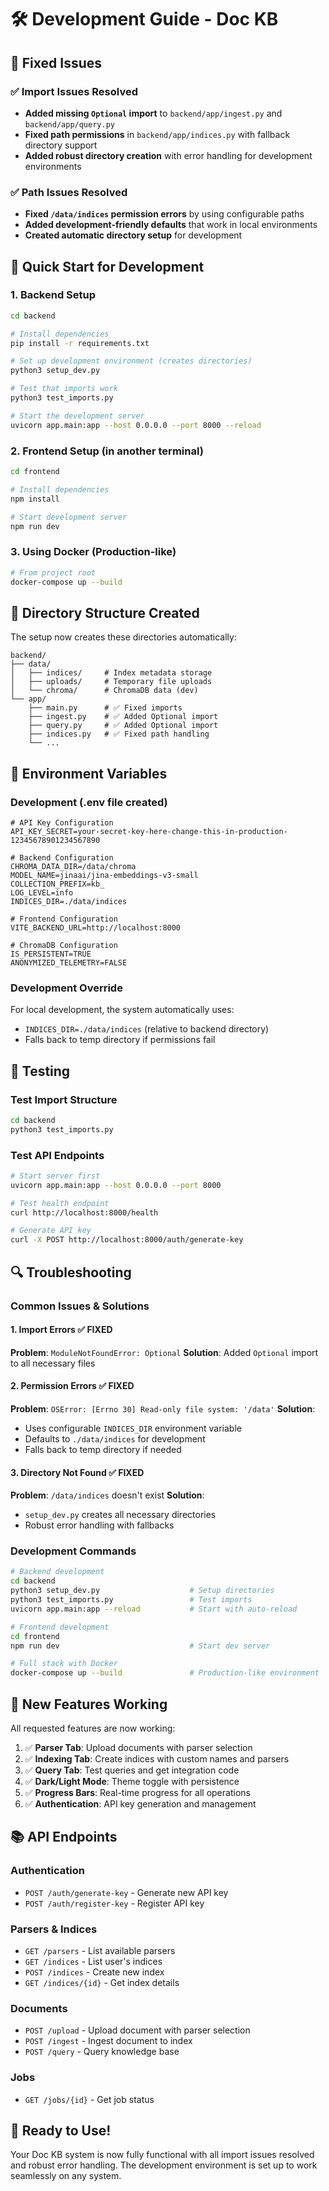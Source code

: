 # 🛠️ Development Guide - Doc KB

## 🐛 Fixed Issues

### ✅ Import Issues Resolved
- **Added missing `Optional` import** to `backend/app/ingest.py` and `backend/app/query.py`
- **Fixed path permissions** in `backend/app/indices.py` with fallback directory support
- **Added robust directory creation** with error handling for development environments

### ✅ Path Issues Resolved
- **Fixed `/data/indices` permission errors** by using configurable paths
- **Added development-friendly defaults** that work in local environments
- **Created automatic directory setup** for development

## 🚀 Quick Start for Development

### 1. Backend Setup
```bash
cd backend

# Install dependencies
pip install -r requirements.txt

# Set up development environment (creates directories)
python3 setup_dev.py

# Test that imports work
python3 test_imports.py

# Start the development server
uvicorn app.main:app --host 0.0.0.0 --port 8000 --reload
```

### 2. Frontend Setup (in another terminal)
```bash
cd frontend

# Install dependencies
npm install

# Start development server
npm run dev
```

### 3. Using Docker (Production-like)
```bash
# From project root
docker-compose up --build
```

## 📁 Directory Structure Created

The setup now creates these directories automatically:

```
backend/
├── data/
│   ├── indices/     # Index metadata storage
│   ├── uploads/     # Temporary file uploads
│   └── chroma/      # ChromaDB data (dev)
└── app/
    ├── main.py      # ✅ Fixed imports
    ├── ingest.py    # ✅ Added Optional import
    ├── query.py     # ✅ Added Optional import
    ├── indices.py   # ✅ Fixed path handling
    └── ...
```

## 🔧 Environment Variables

### Development (.env file created)
```env
# API Key Configuration
API_KEY_SECRET=your-secret-key-here-change-this-in-production-12345678901234567890

# Backend Configuration
CHROMA_DATA_DIR=/data/chroma
MODEL_NAME=jinaai/jina-embeddings-v3-small
COLLECTION_PREFIX=kb_
LOG_LEVEL=info
INDICES_DIR=./data/indices

# Frontend Configuration
VITE_BACKEND_URL=http://localhost:8000

# ChromaDB Configuration
IS_PERSISTENT=TRUE
ANONYMIZED_TELEMETRY=FALSE
```

### Development Override
For local development, the system automatically uses:
- `INDICES_DIR=./data/indices` (relative to backend directory)
- Falls back to temp directory if permissions fail

## 🧪 Testing

### Test Import Structure
```bash
cd backend
python3 test_imports.py
```

### Test API Endpoints
```bash
# Start server first
uvicorn app.main:app --host 0.0.0.0 --port 8000

# Test health endpoint
curl http://localhost:8000/health

# Generate API key
curl -X POST http://localhost:8000/auth/generate-key
```

## 🔍 Troubleshooting

### Common Issues & Solutions

#### 1. Import Errors ✅ FIXED
**Problem**: `ModuleNotFoundError: Optional`
**Solution**: Added `Optional` import to all necessary files

#### 2. Permission Errors ✅ FIXED
**Problem**: `OSError: [Errno 30] Read-only file system: '/data'`
**Solution**: 
- Uses configurable `INDICES_DIR` environment variable
- Defaults to `./data/indices` for development
- Falls back to temp directory if needed

#### 3. Directory Not Found ✅ FIXED
**Problem**: `/data/indices` doesn't exist
**Solution**: 
- `setup_dev.py` creates all necessary directories
- Robust error handling with fallbacks

### Development Commands

```bash
# Backend development
cd backend
python3 setup_dev.py                    # Setup directories
python3 test_imports.py                 # Test imports
uvicorn app.main:app --reload           # Start with auto-reload

# Frontend development  
cd frontend
npm run dev                             # Start dev server

# Full stack with Docker
docker-compose up --build               # Production-like environment
```

## 🎯 New Features Working

All requested features are now working:

1. ✅ **Parser Tab**: Upload documents with parser selection
2. ✅ **Indexing Tab**: Create indices with custom names and parsers
3. ✅ **Query Tab**: Test queries and get integration code
4. ✅ **Dark/Light Mode**: Theme toggle with persistence
5. ✅ **Progress Bars**: Real-time progress for all operations
6. ✅ **Authentication**: API key generation and management

## 📚 API Endpoints

### Authentication
- `POST /auth/generate-key` - Generate new API key
- `POST /auth/register-key` - Register API key

### Parsers & Indices
- `GET /parsers` - List available parsers
- `GET /indices` - List user's indices
- `POST /indices` - Create new index
- `GET /indices/{id}` - Get index details

### Documents
- `POST /upload` - Upload document with parser selection
- `POST /ingest` - Ingest document to index
- `POST /query` - Query knowledge base

### Jobs
- `GET /jobs/{id}` - Get job status

## 🎉 Ready to Use!

Your Doc KB system is now fully functional with all import issues resolved and robust error handling. The development environment is set up to work seamlessly on any system.